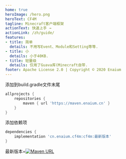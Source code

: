 ```yaml
---
home: true
heroImage: /hero.png
heroText: CF4M
tagline: Minecraft客户端框架
actionText: 快速上手 →
actionLink: /zh/guide/
features:
- title: 简单
  details: 不用写Event、Module和Setting等等.
- title: 小
  details: 小于40KB.
- title: 轻量级
  details: 仅用了Guava库(Minecraft自带.
footer: Apache License 2.0 | Copyright © 2020 Enaium
---
```


添加到build.gradle文件末尾
```groovy
allprojects {
	repositories {
		maven { url 'https://maven.enaium.cn' }
	}
}
```
添加依赖项
```groovy
dependencies {
	implementation 'cn.enaium.cf4m:cf4m:最新版本'
}
```

最新版本=[![Maven URL](https://img.shields.io/maven-metadata/v?metadataUrl=https%3A%2F%2Fmaven.enaium.cn%2Fcn%2Fenaium%2Fcf4m%2Fcf4m%2Fmaven-metadata.xml&style=flat-square)](https://maven.enaium.cn)